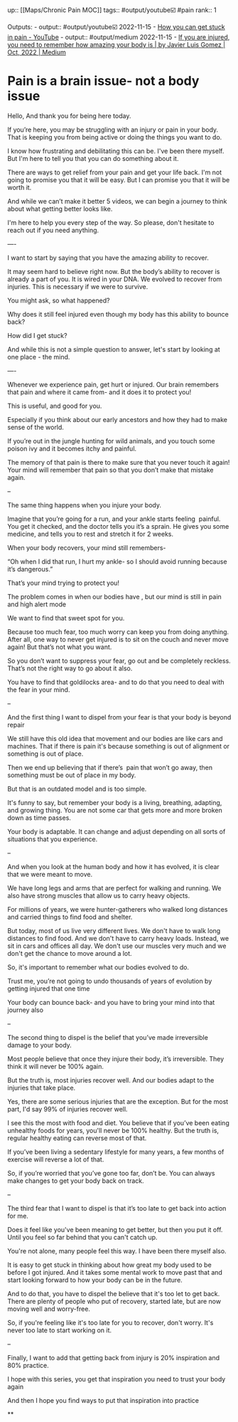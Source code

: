 up:: [[Maps/Chronic Pain MOC]]
tags::  #output/youtube☑️ #pain 
rank:: 1

Outputs:
	- output:: #output/youtube☑️  2022-11-15 - [How you can get stuck in pain - YouTube](https://youtu.be/uZLPJnsjuco)
	- output:: #output/medium  2022-11-15 - [If you are injured, you need to remember how amazing your body is | by Javier Luis Gomez | Oct, 2022 | Medium](https://medium.com/@javierpgomez/if-you-are-injured-you-need-to-remember-how-amazing-your-body-is-4087ce95a0d5)

# Pain is a brain issue- not a body issue

Hello, And thank you for being here today.

If you’re here, you may be struggling with an injury or pain in your body. That is keeping you from being active or doing the things you want to do.

I know how frustrating and debilitating this can be. I've been there myself. But I'm here to tell you that you can do something about it.

There are ways to get relief from your pain and get your life back. I'm not going to promise you that it will be easy. But I can promise you that it will be worth it.

And while we can’t make it better 5 videos, we can begin a journey to think about what getting better looks like.

I'm here to help you every step of the way. So please, don't hesitate to reach out if you need anything.

—-

I want to start by saying that you have the amazing ability to recover. 

It may seem hard to believe right now. But the body’s ability to recover is already a part of you. It is wired in your DNA. We evolved to recover from injuries. This is necessary if we were to survive.

You might ask, so what happened? 

Why does it still feel injured even though my body has this ability to bounce back? 

How did I get stuck?

And while this is not a simple question to answer, let's start by looking at one place - the mind.

—-

Whenever we experience pain, get hurt or injured. Our brain remembers that pain and where it came from- and it does it to protect you!

This is useful, and good for you. 

  

Especially if you think about our early ancestors and how they had to make sense of the world.

  

If you’re out in the jungle hunting for wild animals, and you touch some poison ivy and it becomes itchy and painful. 

  

The memory of that pain is there to make sure that you never touch it again! Your mind will remember that pain so that you don’t make that mistake again.

  

–

  

The same thing happens when you injure your body.

  

Imagine that you’re going for a run, and your ankle starts feeling  painful. You get it checked, and the doctor tells you it’s a sprain. He gives you some medicine, and tells you to rest and stretch it for 2 weeks. 

  

When your body recovers, your mind still remembers- 

  

“Oh when I did that run, I hurt my ankle- so I should avoid running because it’s dangerous.”

  

That’s your mind trying to protect you!

  

The problem comes in when our bodies have , but our mind is still in pain and high alert mode

  

We want to find that sweet spot for you. 

  

Because too much fear, too much worry can keep you from doing anything. After all, one way to never get injured is to sit on the couch and never move again! But that’s not what you want.

  

So you don’t want to suppress your fear, go out and be completely reckless. That’s not the right way to go about it also.

  

You have to find that goldilocks area- and to do that you need to deal with the fear in your mind.

  

–

  

And the first thing I want to dispel from your fear is that your body is beyond repair

  

We still have this old idea that movement and our bodies are like cars and machines. That if there is pain it's because something is out of alignment or something is out of place. 

  

Then we end up believing that if there’s  pain that won’t go away, then something must be out of place in my body.

  

But that is an outdated model and is too simple.

  

It's funny to say, but remember your body is a living, breathing, adapting, and growing thing. You are not some car that gets more and more broken down as time passes.

  

Your body is adaptable. It can change and adjust depending on all sorts of situations that you experience.

  

– 

  

And when you look at the human body and how it has evolved, it is clear that we were meant to move. 

  

We have long legs and arms that are perfect for walking and running. We also have strong muscles that allow us to carry heavy objects. 

  

For millions of years, we were hunter-gatherers who walked long distances and carried things to find food and shelter.

  

But today, most of us live very different lives. We don't have to walk long distances to find food. And we don't have to carry heavy loads. Instead, we sit in cars and offices all day. We don't use our muscles very much and we don't get the chance to move around a lot.

  

So, it's important to remember what our bodies evolved to do. 

  

Trust me, you’re not going to undo thousands of years of evolution by getting injured that one time

  

Your body can bounce back- and you have to bring your mind into that journey also

  

–

  

The second thing to dispel is the belief that you’ve made irreversible damage to your body.

  

Most people believe that once they injure their body, it’s irreversible. They think it will never be 100% again.

  

But the truth is, most injuries recover well. And our bodies adapt to the injuries that take place. 

  

Yes, there are some serious injuries that are the exception. But for the most part, I'd say 99% of injuries recover well.

  

I see this the most with food and diet. You believe that if you’ve been eating unhealthy foods for years, you'll never be 100% healthy. But the truth is, regular healthy eating can reverse most of that.

  

If you’ve been living a sedentary lifestyle for many years, a few months of exercise will reverse a lot of that. 

  

So, if you’re worried that you’ve gone too far, don’t be. You can always make changes to get your body back on track.

  

–

  

The third fear that I want to dispel is that it’s too late to get back into action for me.

  

Does it feel like you've been meaning to get better, but then you put it off. Until you feel so far behind that you can't catch up.

  

You're not alone, many people feel this way. I have been there myself also.

  

It is easy to get stuck in thinking about how great my body used to be before I got injured. And it takes some mental work to move past that and start looking forward to how your body can be in the future.

  

And to do that, you have to dispel the believe that it's too let to get back. There are plenty of people who put of recovery, started late, but are now moving well and worry-free.

  

So, if you're feeling like it's too late for you to recover, don't worry. It's never too late to start working on it.

  

–

  

Finally, I want to add that getting back from injury is 20% inspiration and 80% practice. 

  

I hope with this series, you get that inspiration you need to trust your body again

  

And then I hope you find ways to put that inspiration into practice

  
**